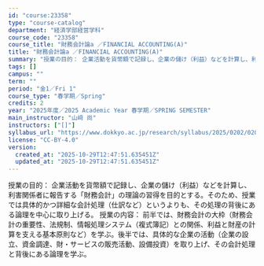 ```yaml
---
id: "course:23358"
type: "course-catalog"
department: "経済学部経営学科"
course_code: "23358"
course_title: "財務会計論a ／FINANCIAL ACCOUNTING(A)"
title: "財務会計論a ／FINANCIAL ACCOUNTING(A)"
summary: "授業の目的： 企業活動を貨幣額で記録し、企業の儲け（利益）などを計算し、利害関係者に報告する「財務会計」の理論の習得を目的とする。そのため、授業では具体的かつ詳細な会計処理（仕訳など）というよりも、その処理の背後にある論理を中心に取り上げる…"
tags: []
campus: ""
term: ""
period: "金1／Fri 1"
course_type: "春学期／Spring"
credits: 2
year: "2025年度／2025 Academic Year 春学期／SPRING SEMESTER"
main_instructor: "山﨑 尚"
instructors: ["[]"]
syllabus_url: "https://www.dokkyo.ac.jp/research/syllabus/2025/0202/0202_23358_ja_JP.html"
license: "CC-BY-4.0"
version:
  created_at: "2025-10-29T12:47:51.635451Z"
  updated_at: "2025-10-29T12:47:51.635451Z"
---
```

授業の目的： 企業活動を貨幣額で記録し、企業の儲け（利益）などを計算し、利害関係者に報告する「財務会計」の理論の習得を目的とする。そのため、授業では具体的かつ詳細な会計処理（仕訳など）というよりも、その処理の背後にある論理を中心に取り上げる。 授業の内容： 前半では、財務会計の大枠（財務会計の重要性、法規制、情報処理システム（複式簿記）との関係、利益と財産の計算を支える基本原則など）を学ぶ。後半では、具体的な企業の活動（企業の設立、資金調達、財・サービスの販売活動、設備投資）を取り上げ、その会計処理と背後にある論理を学ぶ。
